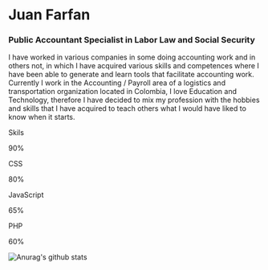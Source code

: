 <link href="main.css" rel="stylesheet" type="text/css">
<h1>Juan Farfan</h1>
<h3>Public Accountant Specialist in Labor Law and Social Security</h3>

<p>I have worked in various companies in some doing accounting work and in others not, in which I have acquired various skills and competences where I have been able to generate and learn tools that facilitate accounting work.
Currently I work in the Accounting / Payroll area of a logistics and transportation organization located in Colombia, I love Education and Technology, therefore I have decided to mix my profession with the hobbies and skills that I have acquired to teach others what I would have liked to know when it starts. </p>

<p>Skils</p>
<div class="container">
  <div class="skills html">90%</div>
</div>

<p>CSS</p>
<div class="container">
  <div class="skills css">80%</div>
</div>

<p>JavaScript</p>
<div class="container">
  <div class="skills js">65%</div>
</div>

<p>PHP</p>
<div class="container">
  <div class="skills php">60%</div>
</div>

![Anurag's github stats](https://github-readme-stats.vercel.app/api?username=farfan97&theme=prussian&show_icons=true)


<!--
**farfan97/farfan97** is a ✨ _special_ ✨ repository because its `README.md` (this file) appears on your GitHub profile.

Here are some ideas to get you started:

- 🔭 I’m currently working on ...
- 🌱 I’m currently learning ...
- 👯 I’m looking to collaborate on ...
- 🤔 I’m looking for help with ...
- 💬 Ask me about ...
- 📫 How to reach me: ...
- 😄 Pronouns: ...
- ⚡ Fun fact: ...
-->
